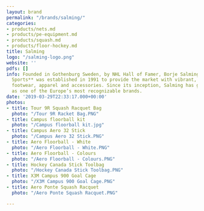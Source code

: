 ```yaml
---
layout: brand
permalink: "/brands/salming/"
categories:
- products/nets.md
- products/pe-equipment.md
- products/squash.md
- products/floor-hockey.md
title: Salming
logo: "/salming-logo.png"
website: ''
pdfs: []
info: Founded in Gothenburg Sweden, by NHL Hall of Famer, Borje Salming; **Salming
  Sports** was established in 1991 to provide the market with vibrant, performance-driven
  footwear, apparel and accessories. Since its inception, Salming has grown to exist
  as one of the Europe’s most recognizable brands.
date: '2019-03-29T22:33:17.000+00:00'
photos:
- title: Tour 9R Squash Racquet Bag
  photo: "/Tour 9R Racket Bag.PNG"
- title: Campus floorball kit
  photo: "/Campus floorball kit.jpg"
- title: Campus Aero 32 Stick
  photo: "/Campus Aero 32 Stick.PNG"
- title: Aero Floorball - White
  photo: "/Aero Floorball - White.PNG"
- title: Aero Floorball - Colours
  photo: "/Aero Floorball - Colours.PNG"
- title: Hockey Canada Stick Toolbag
  photo: "/Hockey Canada Stick Toolbag.PNG"
- title: X3M Campus 900 Goal Cage
  photo: "/X3M Campus 900 Goal Cage.PNG"
- title: Aero Ponte Squash Racquet
  photo: "/Aero Ponte Squash Racquet.PNG"

---
```

